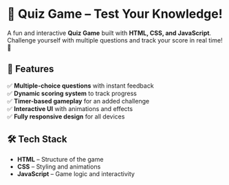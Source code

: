# 🎯 Quiz Game – Test Your Knowledge!  

A fun and interactive **Quiz Game** built with **HTML, CSS, and JavaScript**. Challenge yourself with multiple questions and track your score in real time! 🚀  

## 🚀 Features  
✅ **Multiple-choice questions** with instant feedback  
✅ **Dynamic scoring system** to track progress  
✅ **Timer-based gameplay** for an added challenge  
✅ **Interactive UI** with animations and effects  
✅ **Fully responsive design** for all devices  

## 🛠 Tech Stack  
- **HTML** – Structure of the game  
- **CSS** – Styling and animations  
- **JavaScript** – Game logic and interactivity  
